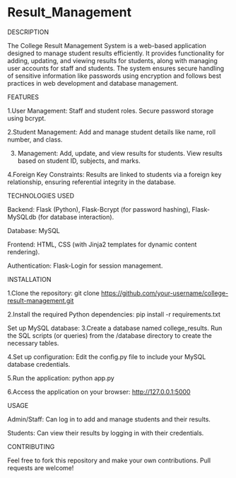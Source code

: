 # Result_Management
DESCRIPTION

The College Result Management System is a web-based application designed to manage student results efficiently. It provides functionality for adding, updating, and viewing results for students, along with managing user accounts for staff and students. The system ensures secure handling of sensitive information like passwords using encryption and follows best practices in web development and database management.

FEATURES

1.User Management:
Staff and student roles.
Secure password storage using bcrypt.

2.Student Management:
Add and manage student details like name, roll number, and class.

3. Management:
Add, update, and view results for students.
View results based on student ID, subjects, and marks.

4.Foreign Key Constraints:
Results are linked to students via a foreign key relationship, ensuring referential integrity in the database.

TECHNOLOGIES USED

Backend: Flask (Python), Flask-Bcrypt (for password hashing), Flask-MySQLdb (for database interaction).

Database: MySQL

Frontend: HTML, CSS (with Jinja2 templates for dynamic content rendering).

Authentication: Flask-Login for session management.

INSTALLATION

1.Clone the repository:
git clone https://github.com/your-username/college-result-management.git

2.Install the required Python dependencies:
pip install -r requirements.txt

Set up MySQL database:
3.Create a database named college_results.
Run the SQL scripts (or queries) from the /database directory to create the necessary tables.

4.Set up configuration:
Edit the config.py file to include your MySQL database credentials.

5.Run the application:
python app.py

6.Access the application on your browser:
http://127.0.0.1:5000

USAGE

Admin/Staff: Can log in to add and manage students and their results.

Students: Can view their results by logging in with their credentials.

CONTRIBUTING

Feel free to fork this repository and make your own contributions. Pull requests are welcome!

